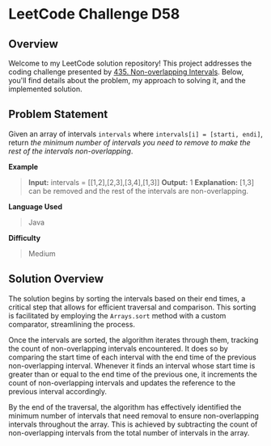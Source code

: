 
# LeetCode Challenge D58
## Overview

Welcome to my LeetCode solution repository! This project addresses the coding challenge presented by [435. Non-overlapping Intervals](https://leetcode.com/problems/non-overlapping-intervals/). Below, you'll find details about the problem, my approach to solving it, and the implemented solution.

## Problem Statement
Given an array of intervals  `intervals`  where  `intervals[i] = [starti, endi]`, return  _the minimum number of intervals you need to remove to make the rest of the intervals non-overlapping_.

**Example**
>**Input:** intervals = [[1,2],[2,3],[3,4],[1,3]]
>**Output:** 1
>**Explanation:** [1,3] can be removed and the rest of the intervals are non-overlapping.

**Language Used**
> Java

**Difficulty**
> Medium

## Solution Overview
The solution begins by sorting the intervals based on their end times, a critical step that allows for efficient traversal and comparison. This sorting is facilitated by employing the `Arrays.sort` method with a custom comparator, streamlining the process.

Once the intervals are sorted, the algorithm iterates through them, tracking the count of non-overlapping intervals encountered. It does so by comparing the start time of each interval with the end time of the previous non-overlapping interval. Whenever it finds an interval whose start time is greater than or equal to the end time of the previous one, it increments the count of non-overlapping intervals and updates the reference to the previous interval accordingly.

By the end of the traversal, the algorithm has effectively identified the minimum number of intervals that need removal to ensure non-overlapping intervals throughout the array. This is achieved by subtracting the count of non-overlapping intervals from the total number of intervals in the array.
